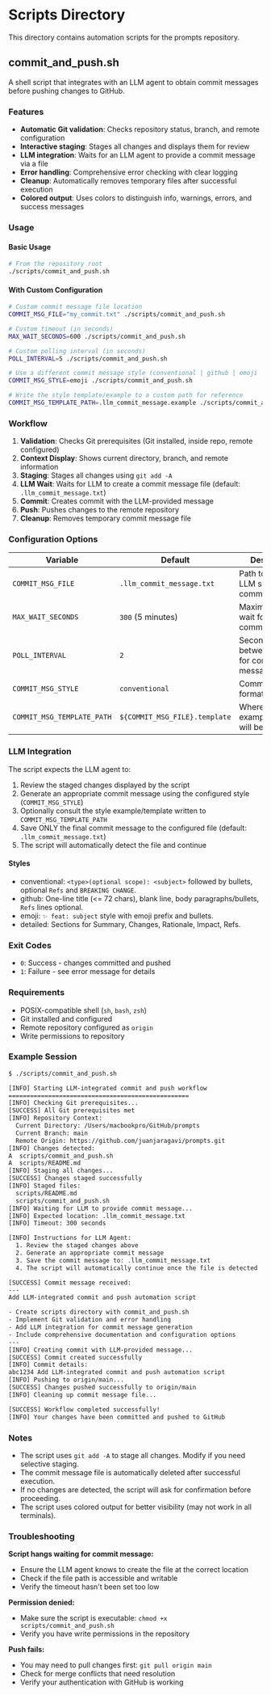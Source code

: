 # Scripts Directory

This directory contains automation scripts for the prompts repository.

## commit_and_push.sh

A shell script that integrates with an LLM agent to obtain commit messages before pushing changes to
GitHub.

### Features

- **Automatic Git validation**: Checks repository status, branch, and remote configuration
- **Interactive staging**: Stages all changes and displays them for review
- **LLM integration**: Waits for an LLM agent to provide a commit message via a file
- **Error handling**: Comprehensive error checking with clear logging
- **Cleanup**: Automatically removes temporary files after successful execution
- **Colored output**: Uses colors to distinguish info, warnings, errors, and success messages

### Usage

#### Basic Usage

```bash
# From the repository root
./scripts/commit_and_push.sh
```

#### With Custom Configuration

```bash
# Custom commit message file location
COMMIT_MSG_FILE="my_commit.txt" ./scripts/commit_and_push.sh

# Custom timeout (in seconds)
MAX_WAIT_SECONDS=600 ./scripts/commit_and_push.sh

# Custom polling interval (in seconds)
POLL_INTERVAL=5 ./scripts/commit_and_push.sh

# Use a different commit message style (conventional | github | emoji | detailed)
COMMIT_MSG_STYLE=emoji ./scripts/commit_and_push.sh

# Write the style template/example to a custom path for reference
COMMIT_MSG_TEMPLATE_PATH=.llm_commit_message.example ./scripts/commit_and_push.sh
```

### Workflow

1. **Validation**: Checks Git prerequisites (Git installed, inside repo, remote configured)
2. **Context Display**: Shows current directory, branch, and remote information
3. **Staging**: Stages all changes using `git add -A`
4. **LLM Wait**: Waits for LLM to create a commit message file (default: `.llm_commit_message.txt`)
5. **Commit**: Creates commit with the LLM-provided message
6. **Push**: Pushes changes to the remote repository
7. **Cleanup**: Removes temporary commit message file

### Configuration Options

| Variable           | Default                   | Description                                        |
| ------------------ | ------------------------- | -------------------------------------------------- |
| `COMMIT_MSG_FILE`  | `.llm_commit_message.txt` | Path to file where LLM should write commit message |
| `MAX_WAIT_SECONDS` | `300` (5 minutes)         | Maximum time to wait for LLM commit message        |
| `POLL_INTERVAL`    | `2`                       | Seconds between checks for commit message file     |
| `COMMIT_MSG_STYLE` | `conventional`            | Commit message format to follow                    |
| `COMMIT_MSG_TEMPLATE_PATH` | `${COMMIT_MSG_FILE}.template` | Where a style example/template will be written |

### LLM Integration

The script expects the LLM agent to:

1. Review the staged changes displayed by the script
2. Generate an appropriate commit message using the configured style (`COMMIT_MSG_STYLE`)
3. Optionally consult the style example/template written to `COMMIT_MSG_TEMPLATE_PATH`
4. Save ONLY the final commit message to the configured file (default: `.llm_commit_message.txt`)
5. The script will automatically detect the file and continue

#### Styles

- conventional: `<type>(optional scope): <subject>` followed by bullets, optional `Refs` and `BREAKING CHANGE`.
- github: One-line title (<= 72 chars), blank line, body paragraphs/bullets, `Refs` lines optional.
- emoji: `✨ feat: subject` style with emoji prefix and bullets.
- detailed: Sections for Summary, Changes, Rationale, Impact, Refs.

### Exit Codes

- `0`: Success - changes committed and pushed
- `1`: Failure - see error message for details

### Requirements

- POSIX-compatible shell (`sh`, `bash`, `zsh`)
- Git installed and configured
- Remote repository configured as `origin`
- Write permissions to repository

### Example Session

```bash
$ ./scripts/commit_and_push.sh

[INFO] Starting LLM-integrated commit and push workflow
==================================================
[INFO] Checking Git prerequisites...
[SUCCESS] All Git prerequisites met
[INFO] Repository Context:
  Current Directory: /Users/macbookpro/GitHub/prompts
  Current Branch: main
  Remote Origin: https://github.com/juanjaragavi/prompts.git
[INFO] Changes detected:
A  scripts/commit_and_push.sh
A  scripts/README.md
[INFO] Staging all changes...
[SUCCESS] Changes staged successfully
[INFO] Staged files:
  scripts/README.md
  scripts/commit_and_push.sh
[INFO] Waiting for LLM to provide commit message...
[INFO] Expected location: .llm_commit_message.txt
[INFO] Timeout: 300 seconds

[INFO] Instructions for LLM Agent:
  1. Review the staged changes above
  2. Generate an appropriate commit message
  3. Save the commit message to: .llm_commit_message.txt
  4. The script will automatically continue once the file is detected

[SUCCESS] Commit message received:
---
Add LLM-integrated commit and push automation script

- Create scripts directory with commit_and_push.sh
- Implement Git validation and error handling
- Add LLM integration for commit message generation
- Include comprehensive documentation and configuration options
---
[INFO] Creating commit with LLM-provided message...
[SUCCESS] Commit created successfully
[INFO] Commit details:
abc1234 Add LLM-integrated commit and push automation script
[INFO] Pushing to origin/main...
[SUCCESS] Changes pushed successfully to origin/main
[INFO] Cleaning up commit message file...

[SUCCESS] Workflow completed successfully!
[INFO] Your changes have been committed and pushed to GitHub
```

### Notes

- The script uses `git add -A` to stage all changes. Modify if you need selective staging.
- The commit message file is automatically deleted after successful execution.
- If no changes are detected, the script will ask for confirmation before proceeding.
- The script uses colored output for better visibility (may not work in all terminals).

### Troubleshooting

**Script hangs waiting for commit message:**

- Ensure the LLM agent knows to create the file at the correct location
- Check if the file path is accessible and writable
- Verify the timeout hasn't been set too low

**Permission denied:**

- Make sure the script is executable: `chmod +x scripts/commit_and_push.sh`
- Verify you have write permissions in the repository

**Push fails:**

- You may need to pull changes first: `git pull origin main`
- Check for merge conflicts that need resolution
- Verify your authentication with GitHub is working

